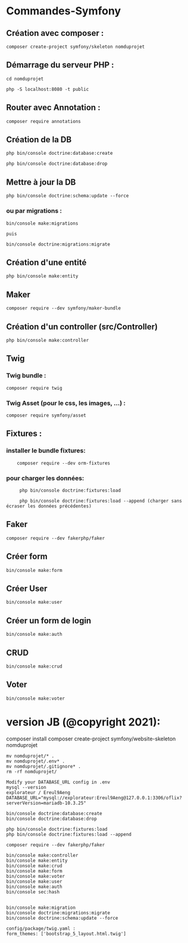 # Commandes-Symfony

## Création avec composer :

    composer create-project symfony/skeleton nomduprojet


## Démarrage du serveur PHP :

    cd nomduprojet

    php -S localhost:8080 -t public 


## Router avec Annotation : 

    composer require annotations


## Création de la DB

    php bin/console doctrine:database:create

    php bin/console doctrine:database:drop 

## Mettre à jour la DB

    php bin/console doctrine:schema:update --force

### ou par migrations :

    bin/console make:migrations 
    
    puis 

    bin/console doctrine:migrations:migrate


## Création d'une entité

    php bin/console make:entity


## Maker

    composer require --dev symfony/maker-bundle 


## Création d'un controller (src/Controller)

    php bin/console make:controller  


## Twig

### Twig bundle :

    composer require twig

### Twig Asset (pour le css, les images, ...) : 

    composer require symfony/asset


## Fixtures :

### installer le bundle fixtures:

        composer require --dev orm-fixtures

### pour charger les données:    

         php bin/console doctrine:fixtures:load

         php bin/console doctrine:fixtures:load --append (charger sans écraser les données précédentes)


## Faker

    composer require --dev fakerphp/faker

## Créer form 

    bin/console make:form


## Créer User 

    bin/console make:user


## Créer un form de login

    bin/console make:auth

## CRUD 

    bin/console make:crud

## Voter   

    bin/console make:voter

# version JB (@copyright 2021):

composer install
	composer create-project symfony/website-skeleton nomduprojet
	
	mv nomduprojet/* .
	mv nomduprojet/.env* .
	mv nomduprojet/.gitignore* .
	rm -rf nomduprojet/
	
	Modify your DATABASE_URL config in .env
	mysql --version
	explorateur / Ereul9Aeng
	DATABASE_URL="mysql://explorateur:Ereul9Aeng@127.0.0.1:3306/oflix?serverVersion=mariadb-10.3.25"
	
	bin/console doctrine:database:create
	bin/console doctrine:database:drop
	
	php bin/console doctrine:fixtures:load
	php bin/console doctrine:fixtures:load --append
		
	composer require --dev fakerphp/faker
	
	bin/console make:controller
	bin/console make:entity
	bin/console make:crud
	bin/console make:form
	bin/console make:voter
	bin/console make:user
	bin/console make:auth
	bin/console sec:hash
	
	
	bin/console make:migration
	bin/console doctrine:migrations:migrate
	bin/console doctrine:schema:update --force
	
	config/package/twig.yaml :
	form_themes: ['bootstrap_5_layout.html.twig']